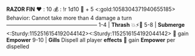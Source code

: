 __**RAZOR FIN**__
:heart: : 10
:moneybag: : !r 1d10 :test_tube:  + 5 <:gold:1058304371940655185>
Behavior: Cannot take more than 4 damage a turn
—————————————————
1-4   | **Thrash** :boom::zap::no_entry_sign: 
5-8   | **Submerge** <:Sturdy:1152516154192044142><:Sturdy:1152516154192044142> :twisted_rightwards_arrows: gain __Empower__
9-10  | **Gills** Dispell all player __effects__ :twisted_rightwards_arrows: gain __Empower__ per dispelled
